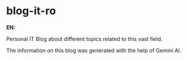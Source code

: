 # blog-it-ro
<strong>EN:</strong>
<p>Personal IT Blog about different topics related to this vast field.</p>
<p>The information on this blog was generated with the help of Gemini AI.</p>
